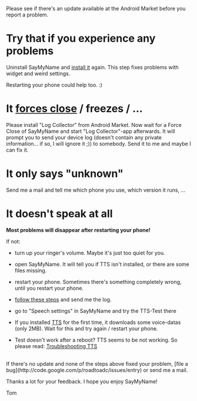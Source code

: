 Please see if there's an update available at the Android Market before you report a problem.

# Try that if you experience any problems #
Uninstall SayMyName and [install it](http://www.appbrain.com/app/org.mailboxer.saymyname) again. This step fixes problems with widget and weird settings.

Restarting your phone could help too. :)

# It [forces close](http://code.google.com/p/roadtoadc/wiki/ForceClose) / freezes / ... #

Please install "Log Collector" from Android Market. Now wait for a Force Close of SayMyName and start "Log Collector"-app afterwards. It will prompt you to send your device log (doesn't contain any private information... if so, I will ignore it ;)) to somebody. Send it to me and maybe I can fix it.

# It only says "unknown" #

Send me a mail and tell me which phone you use, which version it runs, ...

# It doesn't speak at all #

**Most problems will disappear after restarting your phone!**

If not:
  * turn up your ringer's volume. Maybe it's just too quiet for you.
  * open SayMyName. It will tell you if TTS isn't installed, or there are some files missing.

  * restart your phone. Sometimes there's something completely wrong, until you restart your phone.

  * [follow these steps](http://code.google.com/p/roadtoadc/wiki/ForceClose) and send me the log.

  * go to "Speech settings" in SayMyName and try the TTS-Test there
  * If you installed [TTS](http://code.google.com/p/eyes-free/) for the first time, it downloads some voice-datas (only 2MB). Wait for this and try again / restart your phone.

  * Test doesn't work after a reboot? TTS seems to be not working. So please read: [Troubleshooting TTS](http://code.google.com/p/eyes-free/wiki/TTSTroubleshooting)

<br />
If there's no update and none of the steps above fixed your problem, [file a bug](http://code.google.com/p/roadtoadc/issues/entry) or send me a mail.
<br />

Thanks a lot for your feedback. I hope you enjoy SayMyName!

Tom